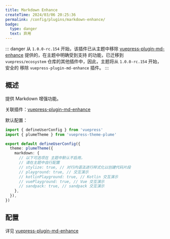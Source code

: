 ```yaml
---
title: Markdown Enhance
createTime: 2024/03/06 20:25:36
permalink: /config/plugins/markdown-enhance/
badge:
  type: danger
  text: 弃用
---
```


::: danger 从 `1.0.0-rc.154` 开始，该插件已从主题中移除
[vuepress-plugin-md-enhance](https://plugin-md-enhance.vuejs.press/zh/) 提供的，在主题中明确受到支持
的功能，已迁移到 `vuepress/ecosystem` 仓库的其他插件中，因此，主题将从 `1.0.0-rc.154` 开始，安全的
移除 `vuepress-plugin-md-enhance` 插件。
:::

## 概述

提供 Markdown 增强功能。

关联插件：[vuepress-plugin-md-enhance](https://plugin-md-enhance.vuejs.press/zh/)

默认配置：

```ts title=".vuepress/config.ts"
import { defineUserConfig } from 'vuepress'
import { plumeTheme } from 'vuepress-theme-plume'

export default defineUserConfig({
  theme: plumeTheme({
    markdown: {
      // 以下可选项在 主题中默认不启用，
      // 请在主题中自行配置
      // stylize: true, // 对行内语法进行样式化以创建代码片段
      // playground: true, // 交互演示
      // kotlinPlayground: true, // Kotlin 交互演示
      // vuePlayground: true, // Vue 交互演示
      // sandpack: true, // sandpack 交互演示
    },
  }),
})
```

## 配置

详见 [vuepress-plugin-md-enhance](https://plugin-md-enhance.vuejs.press/zh/config.html)
